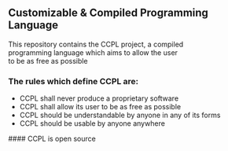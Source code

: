 ## Customizable & Compiled Programming Language

This repository contains the CCPL project, a compiled
<br>programming language which aims to allow the user
<br>to be as free as possible

### The rules which define CCPL are:
- CCPL shall never produce a proprietary software
- CCPL shall allow its user to be as free as possible
- CCPL should be understandable by anyone in any of its forms
- CCPL should be usable by anyone anywhere

#### CCPL is open source
